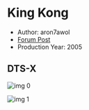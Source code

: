 # King Kong

* Author: aron7awol
* [Forum Post](https://www.avsforum.com/threads/bass-eq-for-filtered-movies.2995212/post-58306880)
* Production Year: 2005

## DTS-X

![img 0](https://i.imgur.com/9steBPm.jpg)

![img 1](https://i.imgur.com/M5ml7dG.png)

